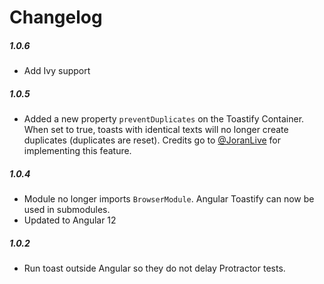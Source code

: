# Changelog

##### 1.0.6

- Add Ivy support

##### 1.0.5

- Added a new property `preventDuplicates` on the Toastify Container. When set to true, toasts with identical texts will no longer create duplicates (duplicates are reset). Credits go to [@JoranLive](https://github.com/JoranLive) for implementing this feature.

##### 1.0.4

- Module no longer imports `BrowserModule`. Angular Toastify can now be used in submodules.
- Updated to Angular 12

##### 1.0.2

- Run toast outside Angular so they do not delay Protractor tests.
